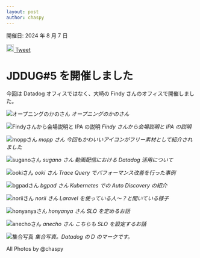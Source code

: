 ```yaml
---
layout: post
author: chaspy
---
```


開催日: 2024 年 8 月 7 日

<!-- Tweet Button with X Icon Image -->
<a href="https://twitter.com/intent/tweet?text=JDDUG#5を開催しました" class="twitter-share-button" data-size="large">
<img src="x-icon.png" alt="X Icon" style="width: 20px; height: 20px;"> Tweet </a>
<script async src="https://platform.twitter.com/widgets.js" charset="utf-8"></script>

# JDDUG#5 を開催しました

今回は Datadog オフィスではなく、大崎の Findy さんのオフィスで開催しました。

![オープニングのかのさん](/assets/images/meetup5_kano.jpg)
_オープニングのかのさん_

![Findyさんから会場説明と IPA の説明](/assets/images/meetup5_findy.jpg)
_Findy さんから会場説明と IPA の説明_

![moppさん](/assets/images/meetup5_mopp.jpg)
_mopp さん 今回もかわいいアイコンがフリー素材として紹介されました_

![suganoさん](/assets/images/meetup5_sugano.jpg)
_sugano さん 動画配信における Datadog 活用について_

![ookiさん](/assets/images/meetup5_ooki.jpg)
_ooki さん Trace Query でパフォーマンス改善を行った事例_

![bgpadさん](/assets/images/meetup5_bgpad.jpg)
_bgpad さん Kubernetes での Auto Discovery の紹介_

![noriiさん](/assets/images/meetup5_norii.jpg)
_norii さん Laravel を使っている人〜？と聞いている様子_

![honyanyaさん](/assets/images/meetup5_honyanya.jpg)
_honyanya さん SLO を定めるお話_

![anechoさん](/assets/images/meetup5_anecho108.jpg)
_anecho さん こちらも SLO を設定するお話_

![集合写真](/assets/images/meetup5_all.jpg)
_集合写真。Datadog の D のマークです。_

All Photos by @chaspy
